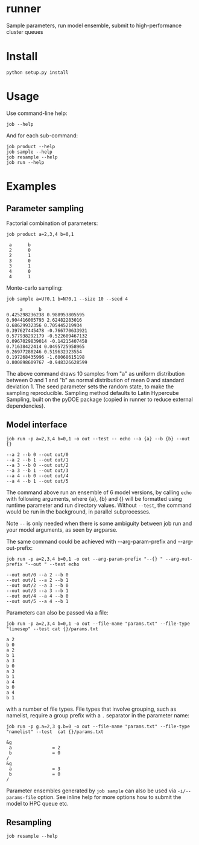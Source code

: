 # runner

Sample parameters, run model ensemble, submit to high-performance cluster queues

Install
=======
    python setup.py install

Usage
=====
Use command-line help:

    job --help

And for each sub-command:

    job product --help
    job sample --help
    job resample --help
    job run --help


Examples
========

Parameter sampling
------------------

Factorial combination of parameters:

    job product a=2,3,4 b=0,1
    
     a      b
     2      0
     2      1
     3      0
     3      1
     4      0
     4      1

Monte-carlo sampling:

    job sample a=U?0,1 b=N?0,1 --size 10 --seed 4

         a      b
    0.425298236238 0.988953805595
    0.904416005793 2.62482283016
    0.68629932356 0.705445219934
    0.397627445478 -0.766770633921
    0.577938292179 -0.522609467132
    0.0967029839014 -0.14215407458
    0.71638422414 0.0495725958965
    0.26977288246 0.519632323554
    0.197268435996 -1.60068615198
    0.800898609767 -0.948326628599

The above command draws 10 samples from "a" as uniform distribution between 0 
and 1 and "b" as normal distribution of mean 0 and standard deviation 1. 
The seed parameter sets the random state, to make the sampling reproducible.
Sampling method defaults to Latin Hypercube Sampling, built on the pyDOE 
package (copied in runner to reduce external dependencies).


Model interface
---------------

    job run -p a=2,3,4 b=0,1 -o out --test -- echo --a {a} --b {b} --out {}

    --a 2 --b 0 --out out/0
    --a 2 --b 1 --out out/1
    --a 3 --b 0 --out out/2
    --a 3 --b 1 --out out/3
    --a 4 --b 0 --out out/4
    --a 4 --b 1 --out out/5

The command above run an ensemble of 6 model versions, by calling `echo` with
following arguments, where {a}, {b} and {} will be formatted using runtime
parameter and run directory values. Without `--test`, the command would be run
in the background, in parallel subprocesses. 

Note `--` is only needed when there is some ambiguity between job run and your
model arguments, as seen by argparse.

The same command could be achieved with --arg-param-prefix and --arg-out-prefix:

    job run -p a=2,3,4 b=0,1 -o out --arg-param-prefix "--{} " --arg-out-prefix "--out " --test echo 

    --out out/0 --a 2 --b 0
    --out out/1 --a 2 --b 1
    --out out/2 --a 3 --b 0
    --out out/3 --a 3 --b 1
    --out out/4 --a 4 --b 0
    --out out/5 --a 4 --b 1

Parameters can also be passed via a file:

    job run -p a=2,3,4 b=0,1 -o out --file-name "params.txt" --file-type "linesep" --test cat {}/params.txt

    a 2
    b 0
    a 2
    b 1
    a 3
    b 0
    a 3
    b 1
    a 4
    b 0
    a 4
    b 1

with a number of file types. File types that involve grouping, such as namelist,
require a group prefix with a `.` separator in the parameter name:

    job run -p g.a=2,3 g.b=0 -o out --file-name "params.txt" --file-type "namelist" --test  cat {}/params.txt

    &g
     a               = 2          
     b               = 0          
    /
    &g
     a               = 3          
     b               = 0          
    /


Parameter ensembles generated by `job sample` can also be used via `-i/--params-file` option. See inline help for more options how to submit the model to HPC queue etc.

Resampling
----------

    job resample --help
